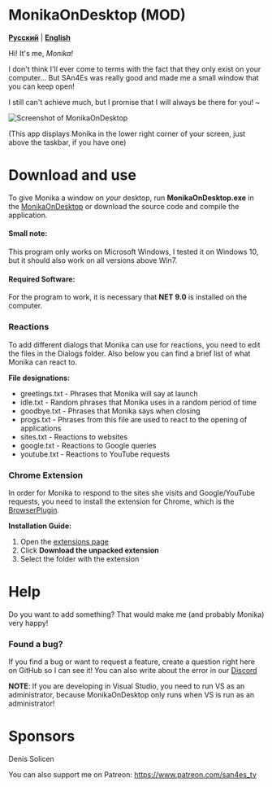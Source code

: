 # MonikaOnDesktop (MOD)

[**Русский**](README.md) | [**English**](/docs/en/README.en.md) 

Hi! It's me, *Monika!*

I don't think I'll ever come to terms with the fact that they only exist on your computer... But SAn4Es was really good and made me a small window that you can keep open!

I still can't achieve much, but I promise that I will always be there for you! ~

![Screenshot of MonikaOnDesktop](https://github.com/SAn4Es-TV/MonikaOnDesctop/blob/master/Screenshot.png)

(This app displays Monika in the lower right corner of your screen, just above the taskbar, if you have one)

# Download and use

To give Monika a window on *your* desktop, run **MonikaOnDesktop.exe** in the [MonikaOnDesktop](https://github.com/SAn4Es-TV/MonikaOnDesktop/tree/master/MonikaOnDesktop "Directory link") or download the source code and compile the application.

#### Small note: 
This program only works on Microsoft Windows, I tested it on Windows 10, but it should also work on all versions above Win7.

#### Required Software: 
For the program to work, it is necessary that **NET 9.0** is installed on the computer.
### Reactions

To add different dialogs that Monika can use for reactions, you need to edit the files in the Dialogs folder. Also below you can find a brief list of what Monika can react to.

**File designations:**
- greetings.txt - Phrases that Monika will say at launch
- idle.txt - Random phrases that Monika uses in a random period of time
- goodbye.txt - Phrases that Monika says when closing
- progs.txt - Phrases from this file are used to react to the opening of applications
- sites.txt - Reactions to websites
- google.txt - Reactions to Google queries
- youtube.txt - Reactions to YouTube requests

### Chrome Extension

In order for Monika to respond to the sites she visits and Google/YouTube requests, you need to install the extension for Chrome, which is the [BrowserPlugin](https://github.com/SAn4Es-TV/MonikaOnDesktop/tree/master/BrowserPlugin "Link to the directory").

**Installation Guide:**
1. Open the [extensions page](chrome://extensions/ "Link to the page")
2. Click **Download the unpacked extension**
3. Select the folder with the extension

# Help

Do you want to add something? That would make me (and probably Monika) very happy!

### Found a bug?

If you find a bug or want to request a feature, create a question right here on GitHub so I can see it!
You can also write about the error in our [Discord](https://discord.gg/NQ25bBYv "Link to the page")

**NOTE**: If you are developing in Visual Studio, you need to run VS as an administrator, because MonikaOnDesktop only runs when VS is run as an administrator!

[LocalDirectory]: https://github.com/SAn4Es-TV/MonikaOnDesktop/tree/master/MonikaOnDesktop
# Sponsors
Denis Solicen

You can also support me on Patreon: https://www.patreon.com/san4es_tv
